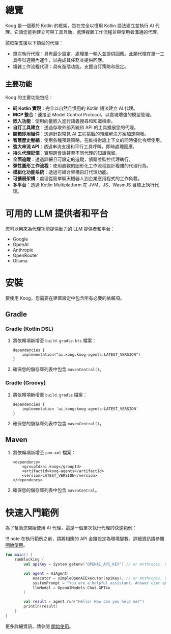 # 總覽

Koog 是一個基於 Kotlin 的框架，旨在完全以慣用 Kotlin 語法建立並執行 AI 代理。它讓您能夠建立可與工具互動、處理複雜工作流程並與使用者溝通的代理。

該框架支援以下類型的代理：

*   單次執行代理：具有最少設定，處理單一輸入並提供回應。此類代理在單一工具呼叫週期內運作，以完成其任務並提供回應。
*   複雜工作流程代理：具有進階功能，支援自訂策略和設定。

## 主要功能

Koog 的主要功能包括：

-   **純 Kotlin 實現**：完全以自然且慣用的 Kotlin 語法建立 AI 代理。
-   **MCP 整合**：連接至 Model Control Protocol，以實現增強的模型管理。
-   **嵌入功能**：使用向量嵌入進行語義搜尋和知識檢索。
-   **自訂工具建立**：透過存取外部系統和 API 的工具擴展您的代理。
-   **開箱即用組件**：透過針對常見 AI 工程挑戰的預建解決方案加速開發。
-   **智慧歷史壓縮**：使用各種預建策略，在維持對話上下文的同時優化令牌使用。
-   **強大串流 API**：透過串流支援和平行工具呼叫，即時處理回應。
-   **持久代理記憶**：實現跨會話甚至不同代理的知識保留。
-   **全面追蹤**：透過詳細且可設定的追蹤，偵錯並監控代理執行。
-   **彈性圖形工作流程**：使用直觀的圖形化工作流程設計複雜的代理行為。
-   **模組化功能系統**：透過可組合架構自訂代理功能。
-   **可擴展架構**：處理從簡單聊天機器人到企業應用程式的工作負載。
-   **多平台**：透過 Kotlin Multiplatform 在 JVM、JS、WasmJS 目標上執行代理。

# 可用的 LLM 提供者和平台

您可以用來為代理功能提供動力的 LLM 提供者和平台：

-   Google
-   OpenAI
-   Anthropic
-   OpenRouter
-   Ollama

# 安裝

要使用 Koog，您需要在建置設定中包含所有必要的依賴項。

## Gradle

### Gradle (Kotlin DSL)

1.  將依賴項新增至 `build.gradle.kts` 檔案：

    ```
    dependencies {
        implementation("ai.koog:koog-agents:LATEST_VERSION")
    }
    ```

2.  確保您的儲存庫列表中包含 `mavenCentral()`。

### Gradle (Groovy)

1.  將依賴項新增至 `build.gradle` 檔案：

    ```
    dependencies {
        implementation 'ai.koog:koog-agents:LATEST_VERSION'
    }
    ```

2.  確保您的儲存庫列表中包含 `mavenCentral()`。

## Maven

1.  將依賴項新增至 `pom.xml` 檔案：

    ```
    <dependency>
        <groupId>ai.koog</groupId>
        <artifactId>koog-agents</artifactId>
        <version>LATEST_VERSION</version>
    </dependency>
    ```

2.  確保您的儲存庫列表中包含 `mavenCentral`。

# 快速入門範例

為了幫助您開始使用 AI 代理，這是一個單次執行代理的快速範例：

!!! note
    在執行範例之前，請將相應的 API 金鑰設定為環境變數。詳細資訊請參閱 [開始使用](single-run-agents.md)。

<!--- INCLUDE
import ai.koog.agents.core.agent.AIAgent
import ai.koog.prompt.executor.clients.openai.OpenAIModels
import ai.koog.prompt.executor.llms.all.simpleOpenAIExecutor
import kotlinx.coroutines.runBlocking
-->
```kotlin
fun main() {
    runBlocking {
        val apiKey = System.getenv("OPENAI_API_KEY") // or Anthropic, Google, OpenRouter, etc.

        val agent = AIAgent(
            executor = simpleOpenAIExecutor(apiKey), // or Anthropic, Google, OpenRouter, etc.
            systemPrompt = "You are a helpful assistant. Answer user questions concisely.",
            llmModel = OpenAIModels.Chat.GPT4o
        )

        val result = agent.run("Hello! How can you help me?")
        println(result)
    }
}
```
<!--- KNIT example-index-01.kt -->
更多詳細資訊，請參閱 [開始使用](single-run-agents.md)。